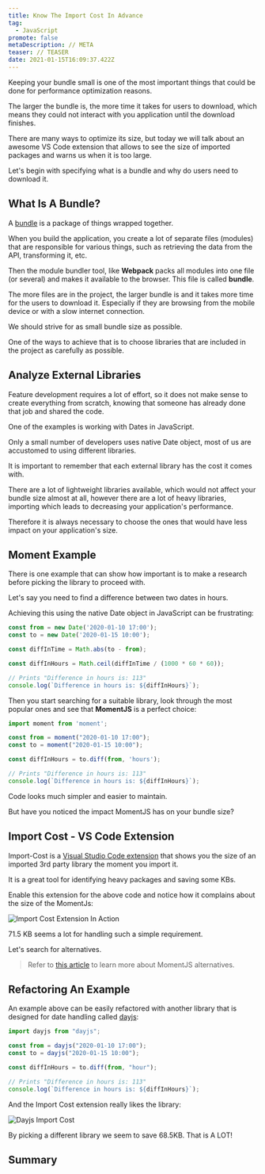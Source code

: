 ```yaml
---
title: Know The Import Cost In Advance
tag:
  - JavaScript
promote: false
metaDescription: // META
teaser: // TEASER
date: 2021-01-15T16:09:37.422Z
---
```

Keeping your bundle small is one of the most important things that could be done for performance optimization reasons.

The larger the bundle is, the more time it takes for users to download, which means they could not interact with you application until the download finishes.

There are many ways to optimize its size, but today we will talk about an awesome VS Code extension that allows to see the size of imported packages and warns us when it is too large.

Let's begin with specifying what is a bundle and why do users need to download it.

## What Is A Bundle?

A [bundle](https://www.vocabulary.com/dictionary/bundle) is a package of things wrapped together.

When you build the application, you create a lot of separate files (modules) that are responsible for various things, such as retrieving the data from the API, transforming it, etc.

Then the module bundler tool, like **Webpack** packs all modules into one file (or several) and makes it available to the browser. This file is called **bundle**.

The more files are in the project, the larger bundle is and it takes more time for the users to download it. Especially if they are browsing from the mobile device or with a slow internet connection.

We should strive for as small bundle size as possible.

One of the ways to achieve that is to choose libraries that are included in the project as carefully as possible.

## Analyze External Libraries

Feature development requires a lot of effort, so it does not make sense to create everything from scratch, knowing that someone has already done that job and shared the code.

One of the examples is working with Dates in JavaScript.

Only a small number of developers uses native Date object, most of us are accustomed to using different libraries.

It is important to remember that each external library has the cost it comes with. 

There are a lot of lightweight libraries available, which would not affect your bundle size almost at all, however there are a lot of heavy libraries, importing which leads to decreasing your application's performance.

Therefore it is always necessary to choose the ones that would have less impact on your application's size.

## Moment Example

There is one example that can show how important is to make a research before picking the library to proceed with.

Let's say you need to find a difference between two dates in hours.

Achieving this using the native Date object in JavaScript can be frustrating:

```javascript
const from = new Date('2020-01-10 17:00');
const to = new Date('2020-01-15 10:00');

const diffInTime = Math.abs(to - from);

const diffInHours = Math.ceil(diffInTime / (1000 * 60 * 60)); 

// Prints "Difference in hours is: 113"
console.log(`Difference in hours is: ${diffInHours}`);
```

Then you start searching for a suitable library, look through the most popular ones and see that **MomentJS** is a perfect choice:

```javascript
import moment from 'moment';

const from = moment("2020-01-10 17:00");
const to = moment("2020-01-15 10:00");

const diffInHours = to.diff(from, 'hours');

// Prints "Difference in hours is: 113"
console.log(`Difference in hours is: ${diffInHours}`);
```

Code looks much simpler and easier to maintain.

But have you noticed the impact MomentJS has on your bundle size?

## Import Cost - VS Code Extension

Import-Cost is a [Visual Studio Code extension](https://marketplace.visualstudio.com/items?itemName=wix.vscode-import-cost) that shows you the size of an imported 3rd party library the moment you import it.

It is a great tool for identifying heavy packages and saving some KBs.

Enable this extension for the above code and notice how it complains about the size of the MomentJs:

![Import Cost Extension In Action](/img/screenshot-2021-01-15-at-17.58.08.png "Import Cost Extension In Action")

71.5 KB seems a lot for handling such a simple requirement. 

Let's search for alternatives.

> Refer to [this article](/the-best-momentjs-alternatives/) to learn more about MomentJS alternatives.

## Refactoring An Example

An example above can be easily refactored with another library that is designed for date handling called [dayjs](https://github.com/iamkun/dayjs):

```javascript
import dayjs from "dayjs";

const from = dayjs("2020-01-10 17:00");
const to = dayjs("2020-01-15 10:00");

const diffInHours = to.diff(from, "hour");

// Prints "Difference in hours is: 113"
console.log(`Difference in hours is: ${diffInHours}`);
```

And the Import Cost extension really likes the library:

![Dayjs Import Cost](/img/screenshot-2021-01-15-at-17.59.01.png "Dayjs Import Cost")

By picking a different library we seem to save 68.5KB. That is A LOT!

## Summary